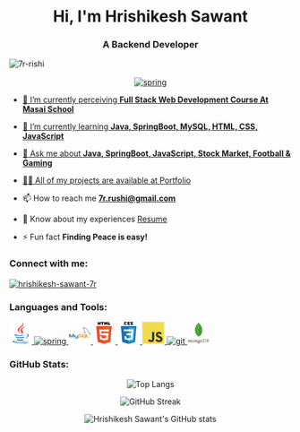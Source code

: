 <h1 align="center">Hi, I'm Hrishikesh Sawant</h1>
<h3 align="center">A Backend Developer</h3>
<p align="left"><img src="https://komarev.com/ghpvc/?username=7r-rishi&label=Profile%20views&color=0e75b6&style=flat" alt="7r-rishi"/></p>
<p align="left"><a href="https://twitter.com/" target="blank">
	
<div align="center">
	<img align="center" src="https://i.ytimg.com/vi/_4kLioMoMrk/maxresdefault.jpg" alt="spring"  width="700" height="300">	
</div>


- 🔭 I’m currently perceiving **Full Stack Web Development Course At Masai School**
	
- 🌱 I’m currently learning **Java, SpringBoot, MySQL, HTML, CSS, JavaScript**

- 💬 Ask me about **Java, SpringBoot, JavaScript, Stock Market, Football & Gaming**

- 👨‍💻 All of my projects are available at [Portfolio]([https://7r-rishi.github.io/](https://7r-rishi.github.io/))
 
- 📫 How to reach me **7r.rushi@gmail.com**

- 📄 Know about my experiences [Resume](https://drive.google.com/file/d/1Wz6bN2CojWyl_L1hQ7ibPZjeMjEG46VD/view?usp=share_link)

- ⚡ Fun fact **Finding Peace is easy!**

<h3 align="left">Connect with me:</h3>
<p align="left">
<a href="https://linkedin.com/in/hrishikesh-sawant-7r" target="blank"><img align="center" src="https://raw.githubusercontent.com/rahuldkjain/github-profile-readme-generator/master/src/images/icons/Social/linked-in-alt.svg" alt="hrishikesh-sawant-7r" height="30" width="40" /></a>
</p>

<h3 align="left">Languages and Tools:</h3>
<p align="left">

<a href="https://www.java.com" target="_blank" rel="noreferrer"> <img src="https://raw.githubusercontent.com/devicons/devicon/master/icons/java/java-original.svg" alt="java" width="40" height="40"/> </a> 
   <a href="https://spring.io/" target="_blank" rel="noreferrer"> <img src="https://www.vectorlogo.zone/logos/springio/springio-icon.svg" alt="spring" width="40" height="40"/> </a>
 <a href="https://www.mysql.com/" target="_blank" rel="noreferrer"> <img src="https://raw.githubusercontent.com/devicons/devicon/master/icons/mysql/mysql-original-wordmark.svg" alt="mysql" width="40" height="40"/> </a> 
 <a href="https://www.w3.org/html/" target="_blank" rel="noreferrer"> <img src="https://raw.githubusercontent.com/devicons/devicon/master/icons/html5/html5-original-wordmark.svg" alt="html5" width="40" height="40"/> </a> 
 <a href="https://www.w3schools.com/css/" target="_blank" rel="noreferrer"> <img src="https://raw.githubusercontent.com/devicons/devicon/master/icons/css3/css3-original-wordmark.svg" alt="css3" width="40" height="40"/> </a> 
 <a href="https://developer.mozilla.org/en-US/docs/Web/JavaScript" target="_blank" rel="noreferrer"> <img src="https://raw.githubusercontent.com/devicons/devicon/master/icons/javascript/javascript-original.svg" alt="javascript" width="40" height="40"/> </a> 
 <a href="https://git-scm.com/" target="_blank" rel="noreferrer"> <img src="https://www.vectorlogo.zone/logos/git-scm/git-scm-icon.svg" alt="git" width="40" height="40"/> </a>
 <a href="https://www.mongodb.com/" target="_blank" rel="noreferrer"> <img src="https://raw.githubusercontent.com/devicons/devicon/master/icons/mongodb/mongodb-original-wordmark.svg" alt="mongodb" width="40" height="40"/> </a> 
</p>



<h3 align="left">GitHub Stats:</h3>
<div align="center">
	<!-- <p><img align="center"  src="https://github-readme-stats.vercel.app/api/top-langs?username=7r-rishi&show_icons=true&locale=en&layout=compact" alt="7r-rishi" /</p>
	<p>&nbsp;<img align="center" src="https://github-readme-stats.vercel.app/api?username=7r-rishi&show_icons=true&locale=en" alt="7r-rishi" /></p>
	<p><img align="center" src="https://github-readme-streak-stats.herokuapp.com/?user=7r-rishi&" alt="7r-rishi" /></p> -->
 
 ![Top Langs](https://github-readme-stats.vercel.app/api/top-langs/?username=7r-Rishi&layout=compact&theme=chartreuse-dark&hide_border=true)
 
 ![GitHub Streak](https://streak-stats.demolab.com?user=7r-Rishi&theme=chartreuse-dark&hide_border=true)
 
 ![Hrishikesh Sawant's GitHub stats](https://github-readme-stats.vercel.app/api?username=7r-Rishi&show_icons=true&theme=chartreuse-dark&hide_border=true) 
 
</div>
